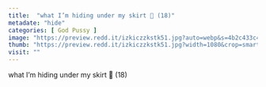 ```yaml
---
title:  "what I’m hiding under my skirt 🤫 (18)"
metadate: "hide"
categories: [ God Pussy ]
image: "https://preview.redd.it/izkiczzkstk51.jpg?auto=webp&s=4b2c433c4e13a75940dc6884df2690b06911605e"
thumb: "https://preview.redd.it/izkiczzkstk51.jpg?width=1080&crop=smart&auto=webp&s=22367bb31ed62adabdbe307028cbbb31c73b43dc"
visit: ""
---
```

what I’m hiding under my skirt 🤫 (18)
